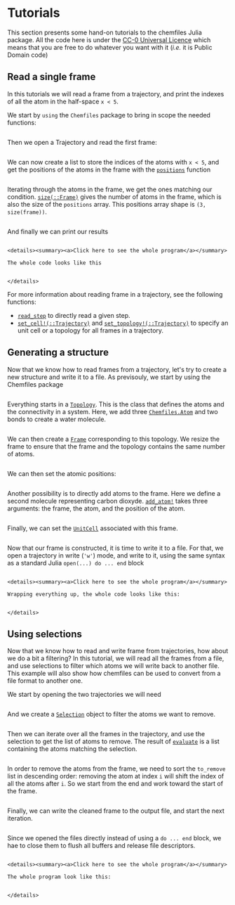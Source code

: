 # Tutorials

This section presents some hand-on tutorials to the chemfiles Julia package. All
the code here is under the [CC-0 Universal
Licence](https://creativecommons.org/publicdomain/zero/1.0/) which means that
you are free to do whatever you want with it (*i.e.* it is Public Domain code)

## Read a single frame

In this tutorials we will read a frame from a trajectory, and print the indexes
of all the atom in the half-space `x < 5`.

We start by `using` the `Chemfiles` package to bring in scope the needed
functions:

```@literalinclude ../examples/indexes.jl 4-5
```

Then we open a Trajectory and read the first frame:

```@literalinclude ../examples/indexes.jl 7-8
```

We can now create a list to store the indices of the atoms with `x < 5`, and get
the positions of the atoms in the frame with the [`positions`](@ref) function

```@literalinclude ../examples/indexes.jl 10-11
```

Iterating through the atoms in the frame, we get the ones matching our
condition. [`size(::Frame)`](@ref) gives the number of atoms in the frame, which
is also the size of the `positions` array. This positions array shape is  `(3,
size(frame))`.

```@literalinclude ../examples/indexes.jl 13-17
```

And finally we can print our results

```@literalinclude ../examples/indexes.jl 19-22
```

```@raw html
<details><summary><a>Click here to see the whole program</a></summary>
```

```@raw latex
The whole code looks like this
```

```@literalinclude ../examples/indexes.jl 4-
```

```@raw html
</details>
```

For more information about reading frame in a trajectory, see the following
functions:

- [`read_step`](@ref) to directly read a given step.
- [`set_cell!(::Trajectory)`](@ref) and [`set_topology!(::Trajectory)`](@ref)
  to specify an unit cell or a topology for all frames in a trajectory.

## Generating a structure

Now that we know how to read frames from a trajectory, let's try to create a new
structure and write it to a file. As previsouly, we start by using the Chemfiles
package

```@literalinclude ../examples/generate.jl 4-5
```

Everything starts in a [`Topology`](@ref). This is the class that defines the
atoms and the connectivity in a system. Here, we add three [`Chemfiles.Atom`](@ref) and
two bonds to create a water molecule.

```@literalinclude ../examples/generate.jl 7-13
```

We can then create a [`Frame`](@ref) corresponding to this topology. We resize
the frame to ensure that the frame and the topology contains the same number of
atoms.

```@literalinclude ../examples/generate.jl 15-17
```

We can then set the atomic positions:

```@literalinclude ../examples/generate.jl 19-22
```

Another possibility is to directly add atoms to the frame. Here we define a
second molecule representing carbon dioxyde. [`add_atom!`](@ref) takes three
arguments: the frame, the atom, and the position of the atom.

```@literalinclude ../examples/generate.jl 24-28
```

Finally, we can set the [`UnitCell`](@ref) associated with this frame.

```@literalinclude ../examples/generate.jl 30-30
```

Now that our frame is constructed, it is time to write it to a file. For that,
we open a trajectory in write (`'w'`) mode, and write to it, using the same
syntax as a standard Julia `open(...) do ... end` block

```@literalinclude ../examples/generate.jl 32-34
```

```@raw html
<details><summary><a>Click here to see the whole program</a></summary>
```

```@raw latex
Wrapping everything up, the whole code looks like this:
```

```@literalinclude ../examples/generate.jl 4-
```

```@raw html
</details>
```

## Using selections

Now that we know how to read and write frame from trajectories, how about we do
a bit a filtering? In this tutorial, we will read all the frames from a file,
and use selections to filter which atoms we will write back to another file.
This example will also show how chemfiles can be used to convert from a file
format to another one.

We start by opening the two trajectories we will need

```@literalinclude ../examples/select.jl 7-8
```

And we create a [`Selection`](@ref) object to filter the atoms we want to
remove.

```@literalinclude ../examples/select.jl 10-10
```

Then we can iterate over all the frames in the trajectory, and use the selection
to get the list of atoms to remove. The result of [`evaluate`](@ref)
is a list containing the atoms matching the selection.

```@literalinclude ../examples/select.jl 12-13
```

In order to remove the atoms from the frame, we need to sort the `to_remove`
list in descending order: removing the atom at index `i` will shift the index of
all the atoms after `i`. So we start from the end and work toward the start of
the frame.

```@literalinclude ../examples/select.jl 14-16
```

Finally, we can write the cleaned frame to the output file, and start the next
iteration.

```@literalinclude ../examples/select.jl 17-18
```

Since we opened the files directly instead of using a `do ... end` block, we hae
to close them to flush all buffers and release file descriptors.

```@literalinclude ../examples/select.jl 20-23
```

```@raw html
<details><summary><a>Click here to see the whole program</a></summary>
```

```@raw latex
The whole program look like this:
```

```@literalinclude ../examples/select.jl 4-
```

```@raw html
</details>
```

